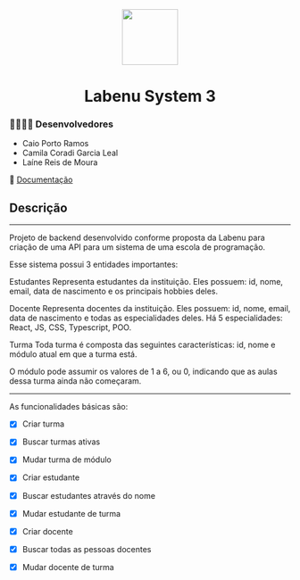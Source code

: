 <div align="center" > <img width="100vw" src="https://img.icons8.com/external-flaticons-lineal-color-flat-icons/344/external-system-data-analytics-flaticons-lineal-color-flat-icons-2.png"/>
 <h1 align="center"><strong>Labenu System 3</b></strong></h1></div>

<h3>👨‍💻👩‍💻 Desenvolvedores</h3>

- Caio Porto Ramos
- Camila Coradi Garcia Leal
- Laíne Reis de Moura


📮 [Documentação](https://documenter.getpostman.com/view/19701937/UzXKWeg6)


<h2>Descrição</h2>
<hr>
Projeto de backend desenvolvido conforme proposta da Labenu para criação de uma API para um sistema de uma escola de programação.

Esse sistema possui 3 entidades importantes:

Estudantes
Representa estudantes da instituição. Eles possuem: id, nome, email, data de nascimento e os principais hobbies deles.

Docente
Representa docentes da instituição. Eles possuem: id, nome, email, data de nascimento e todas as especialidades deles. Há 5 especialidades: React, JS, CSS, Typescript, POO.

Turma
Toda turma é composta das seguintes características: id, nome e módulo atual em que a turma está.

O módulo pode assumir os valores de 1 a 6, ou 0, indicando que as aulas dessa turma ainda não começaram.

<hr>

As funcionalidades básicas são:

- [x] Criar turma
- [x] Buscar turmas ativas
- [x] Mudar turma de módulo
- [x] Criar estudante
- [x] Buscar estudantes através do nome
- [x] Mudar estudante de turma
- [x] Criar docente
- [x] Buscar todas as pessoas docentes
- [x] Mudar docente de turma


